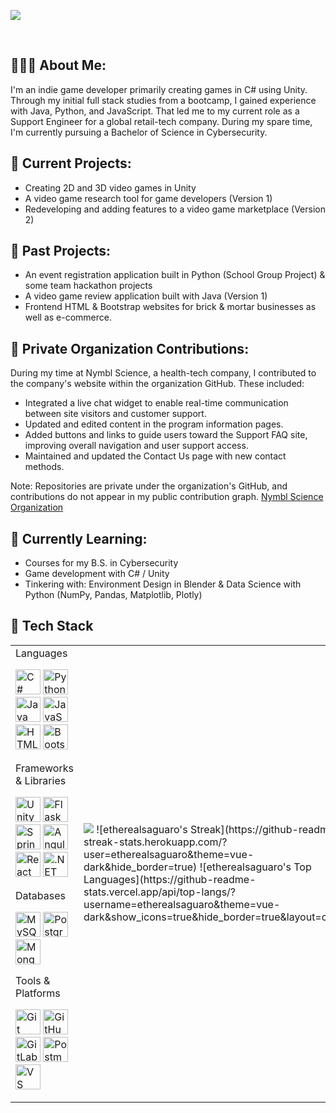 
<p align=”center”>
<img src=https://github.com/sarahsotomayor/sarahsotomayor/assets/116047642/ec66ab4a-26d3-408a-815e-64ff284fcbe5>

</p>

<br>

## 👩🏻‍💻 About Me:

I'm an indie game developer primarily creating games in C# using Unity. Through my initial full stack studies from a bootcamp, I gained experience with Java, Python, and JavaScript. That led me to my current role as a Support Engineer for a global retail-tech company. During my spare time, I'm currently pursuing a Bachelor of Science in Cybersecurity. 

## 🔭 Current Projects: 

* Creating 2D and 3D video games in Unity
* A video game research tool for game developers (Version 1)
* Redeveloping and adding features to a video game marketplace (Version 2)

## 🎉 Past Projects:
* An event registration application built in Python (School Group Project) & some team hackathon projects
* A video game review application built with Java (Version 1)
* Frontend HTML & Bootstrap websites for brick & mortar businesses as well as e-commerce.

## 🔐 Private Organization Contributions:

During my time at Nymbl Science, a health-tech company, I contributed to the company's website within the organization GitHub. These included:

* Integrated a live chat widget to enable real-time communication between site visitors and customer support.
* Updated and edited content in the program information pages.
* Added buttons and links to guide users toward the Support FAQ site, improving overall navigation and user support access.
* Maintained and updated the Contact Us page with new contact methods.

Note: Repositories are private under the organization's GitHub, and contributions do not appear in my public contribution graph.
[Nymbl Science Organization](https://github.com/NymblScience)

## 🌱 Currently Learning: 

* Courses for my B.S. in Cybersecurity
* Game development with C# / Unity
* Tinkering with: Environment Design in Blender & Data Science with Python (NumPy, Pandas, Matplotlib, Plotly)

## 🧰 Tech Stack

<div align="center">
  <table>
    <tr>
      <td>
        Languages
        <p>
          <img src="https://cdn.jsdelivr.net/gh/devicons/devicon/icons/csharp/csharp-original.svg" alt="C#" width="40"/>
          <img src="https://cdn.jsdelivr.net/gh/devicons/devicon/icons/python/python-original.svg" alt="Python" width="40"/>
          <img src="https://cdn.jsdelivr.net/gh/devicons/devicon/icons/java/java-original.svg" alt="Java" width="40"/>
          <img src="https://cdn.jsdelivr.net/gh/devicons/devicon/icons/javascript/javascript-original.svg" alt="JavaScript" width="40"/>
          <img src="https://cdn.jsdelivr.net/gh/devicons/devicon/icons/html5/html5-original.svg" alt="HTML" width="40"/>
          <img src="https://cdn.jsdelivr.net/gh/devicons/devicon/icons/bootstrap/bootstrap-original.svg" alt="Bootstrap" width="40"/>
        </p>
        Frameworks & Libraries
        <p>
          <img src="https://cdn.jsdelivr.net/gh/devicons/devicon/icons/unity/unity-original.svg" alt="Unity" width="40"/>
          <img src="https://cdn.jsdelivr.net/gh/devicons/devicon@latest/icons/flask/flask-original.svg" alt="Flask" width="40"/>
          <img src="https://cdn.jsdelivr.net/gh/devicons/devicon/icons/spring/spring-original.svg" alt="Spring" width="40"/>
          <img src="https://cdn.jsdelivr.net/gh/devicons/devicon/icons/angularjs/angularjs-original.svg" alt="Angular" width="40"/>
          <img src="https://cdn.jsdelivr.net/gh/devicons/devicon/icons/react/react-original.svg" alt="React" width="40"/>
          <img src="https://cdn.jsdelivr.net/gh/devicons/devicon/icons/dot-net/dot-net-original.svg" alt=".NET" width="40"/>
        </p>
        Databases
        <p>
          <img src="https://cdn.jsdelivr.net/gh/devicons/devicon/icons/mysql/mysql-original.svg" alt="MySQL" width="40"/>
          <img src="https://cdn.jsdelivr.net/gh/devicons/devicon/icons/postgresql/postgresql-original.svg" alt="PostgreSQL" width="40"/>
          <img src="https://cdn.jsdelivr.net/gh/devicons/devicon/icons/mongodb/mongodb-original.svg" alt="MongoDB" width="40"/>
        </p>
        Tools & Platforms
        <p>
          <img src="https://cdn.jsdelivr.net/gh/devicons/devicon/icons/git/git-original.svg" alt="Git" width="40"/>
          <img src="https://cdn.jsdelivr.net/gh/devicons/devicon/icons/github/github-original.svg" alt="GitHub" width="40"/>
          <img src="https://cdn.jsdelivr.net/gh/devicons/devicon/icons/gitlab/gitlab-original.svg" alt="GitLab" width="40"/>
          <img src="https://cdn.simpleicons.org/postman/FF6C37" alt="Postman" width="40"/>
          <img src="https://cdn.jsdelivr.net/gh/devicons/devicon/icons/vscode/vscode-original.svg" alt="VS Code" width="40"/>
        </p>
      </td>
      <td>
        <img src="https://github-readme-stats.vercel.app/api?username=etherealsaguaro&theme=vue-dark&show_icons=true&hide_border=true&count_private=true"/>
        ![etherealsaguaro's Streak](https://github-readme-streak-stats.herokuapp.com/?user=etherealsaguaro&theme=vue-dark&hide_border=true)
        ![etherealsaguaro's Top Languages](https://github-readme-stats.vercel.app/api/top-langs/?username=etherealsaguaro&theme=vue-  dark&show_icons=true&hide_border=true&layout=compact)
      </td>
    </tr>
  </table>
</div>
